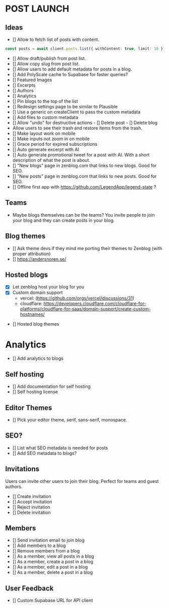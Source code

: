 # POST LAUNCH

## Ideas

- [] Allow to fetch list of posts with content.

```typescript
const posts = await client.posts.list({ withContent: true, limit: 10 });
```

- [] Allow draft/publish from post list.
- [] Allow copy slug from post list.
- [] Allow users to add default metadata for posts in a blog.
- [] Add PolyScale cache to Supabase for faster queries?
- [] Featured Images
- [] Excerpts
- [] Authors
- [] Analytics
- [] Pin blogs to the top of the list
- [] Redesign settings page to be similar to Plausible
- [] Use a generic on createClient to pass the custom metadata
- [] Add files to custom metadata
- [] Allow "undo" for destructive actions - [] Delete post - [] Delete blog
- Allow users to see their trash and restore items from the trash.
- [] Make layout work on mobile
- [] Make inputs not zoom in on mobile
- [] Grace period for expired subscriptions
- [] Auto generate excerpt with AI
- [] Auto generate promotional tweet for a post with AI. With a short description of what the post is about.
- [] "New blogs" page in zenblog.com that links to new blogs. Good for SEO.
- [] "New posts" page in zenblog.com that links to new posts. Good for SEO.
- [] Offline first app with https://github.com/LegendApp/legend-state ?

## Teams

- Maybe blogs themselves can be the teams? You invite people to join your blog and they can create posts in your blog.

## Blog themes

- [] Ask theme devs if they mind me porting their themes to Zenblog (with proper attribution)
- [] https://andersnoren.se/

## Hosted blogs

- [x] Let zenblog host your blog for you
- [x] Custom domain support
  - vercel: (https://github.com/orgs/vercel/discussions/31)
  - cloudflare: https://developers.cloudflare.com/cloudflare-for-platforms/cloudflare-for-saas/domain-support/create-custom-hostnames/
- [] Hosted blog themes

# Analytics

- [] Add analytics to blogs

## Self hosting

- [] Add documentation for self hosting
- [] Self hosting license

## Editor Themes

- [] Pick your editor theme, serif, sans-serif, monospace.

## SEO?

- [] List what SEO metadata is needed for posts
- [] Add SEO metadata to blogs?

## Invitations

Users can invite other users to join their blog. Perfect for teams and guest authors.

- [] Create invitation
- [] Accept invitation
- [] Reject invitation
- [] Delete invitation

## Members

- [] Send invitation email to join blog
- [] Add members to a blog
- [] Remove members from a blog
- [] As a member, view all posts in a blog
- [] As a member, create a post in a blog
- [] As a member, edit a post in a blog
- [] As a member, delete a post in a blog

## User Feedback

- [] Custom Supabase URL for API client
